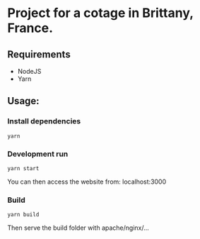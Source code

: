 # Project for a cotage in Brittany, France.

## Requirements

- NodeJS
- Yarn

## Usage:

### Install dependencies

`yarn`

### Development run

`yarn start`

You can then access the website from: localhost:3000

### Build

`yarn build`

Then serve the build folder with apache/nginx/...
